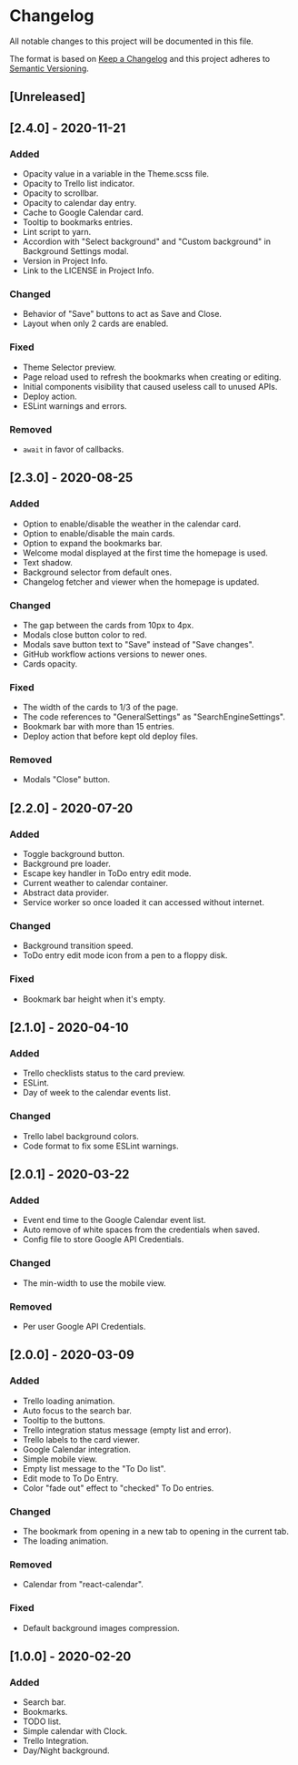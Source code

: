 # Changelog

All notable changes to this project will be documented in this file.

The format is based on [Keep a Changelog](https://keepachangelog.com/en/1.0.0/)
and this project adheres to [Semantic Versioning](https://semver.org/spec/v2.0.0.html).

## [Unreleased]

## [2.4.0] - 2020-11-21

### Added
- Opacity value in a variable in the Theme.scss file.
- Opacity to Trello list indicator.
- Opacity to scrollbar.
- Opacity to calendar day entry.
- Cache to Google Calendar card.
- Tooltip to bookmarks entries.
- Lint script to yarn.
- Accordion with "Select background" and "Custom background" in Background 
Settings modal.
- Version in Project Info.
- Link to the LICENSE in Project Info.

### Changed
- Behavior of "Save" buttons to act as Save and Close.
- Layout when only 2 cards are enabled.

### Fixed
- Theme Selector preview.
- Page reload used to refresh the bookmarks when creating or editing.
- Initial components visibility that caused useless call to unused APIs.
- Deploy action.
- ESLint warnings and errors.

### Removed
- `await` in favor of callbacks.

## [2.3.0] - 2020-08-25

### Added
- Option to enable/disable the weather in the calendar card.
- Option to enable/disable the main cards.
- Option to expand the bookmarks bar.
- Welcome modal displayed at the first time the homepage is used.
- Text shadow.
- Background selector from default ones.
- Changelog fetcher and viewer when the homepage is updated.

### Changed
- The gap between the cards from 10px to 4px.
- Modals close button color to red.
- Modals save button text to "Save" instead of "Save changes".
- GitHub workflow actions versions to newer ones.
- Cards opacity.

### Fixed
- The width of the cards to 1/3 of the page.
- The code references to "GeneralSettings" as "SearchEngineSettings".
- Bookmark bar with more than 15 entries.
- Deploy action that before kept old deploy files.

### Removed
- Modals "Close" button.

## [2.2.0] - 2020-07-20

### Added
- Toggle background button.
- Background pre loader.
- Escape key handler in ToDo entry edit mode.
- Current weather to calendar container.
- Abstract data provider.
- Service worker so once loaded it can accessed without internet.

### Changed
- Background transition speed.
- ToDo entry edit mode icon from a pen to a floppy disk.

### Fixed
- Bookmark bar height when it's empty.

## [2.1.0] - 2020-04-10

### Added

- Trello checklists status to the card preview.
- ESLint.
- Day of week to the calendar events list.

### Changed

- Trello label background colors.
- Code format to fix some ESLint warnings.

## [2.0.1] - 2020-03-22

### Added

- Event end time to the Google Calendar event list.
- Auto remove of white spaces from the credentials when saved.
- Config file to store Google API Credentials.

### Changed

- The min-width to use the mobile view.

### Removed

- Per user Google API Credentials.

## [2.0.0] - 2020-03-09

### Added

- Trello loading animation.
- Auto focus to the search bar.
- Tooltip to the buttons.
- Trello integration status message (empty list and error).
- Trello labels to the card viewer.
- Google Calendar integration.
- Simple mobile view.
- Empty list message to the "To Do list".
- Edit mode to To Do Entry.
- Color "fade out" effect to "checked" To Do entries.

### Changed

- The bookmark from opening in a new tab to opening in the current tab.
- The loading animation.

### Removed

- Calendar from "react-calendar".

### Fixed

- Default background images compression.

## [1.0.0] - 2020-02-20

### Added

- Search bar.
- Bookmarks.
- TODO list.
- Simple calendar with Clock.
- Trello Integration.
- Day/Night background.
